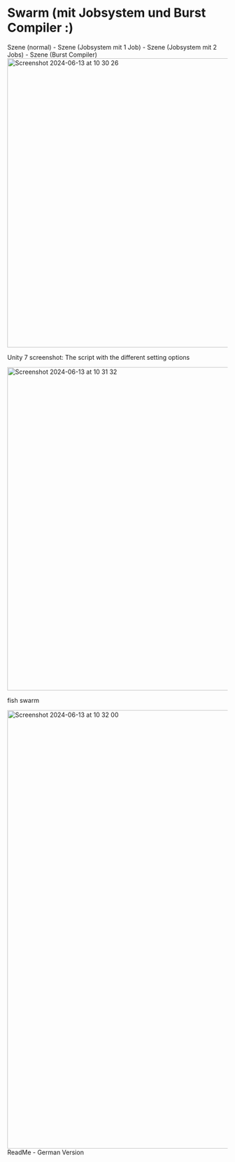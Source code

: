 # Swarm (mit Jobsystem und Burst Compiler :)

Szene (normal)  -   Szene (Jobsystem mit 1 Job)   -   Szene (Jobsystem mit 2 Jobs)  -   Szene (Burst Compiler)
<img width="661" alt="Screenshot 2024-06-13 at 10 30 26" src="https://github.com/majamichaelis/Swarm/assets/73911655/0dea7b13-08bd-42f8-8d17-f94a43a1b31a">

Unity 7 screenshot: The script with the different setting options



<img width="739" alt="Screenshot 2024-06-13 at 10 31 32" src="https://github.com/majamichaelis/Swarm/assets/73911655/6be565ea-38c9-49a7-b25e-a4f93c2c2e5d">

fish swarm 

<img width="1002" alt="Screenshot 2024-06-13 at 10 32 00" src="https://github.com/majamichaelis/Swarm/assets/73911655/a0cc8462-156e-43df-b796-22da0203763c">
ReadMe - German Version 
